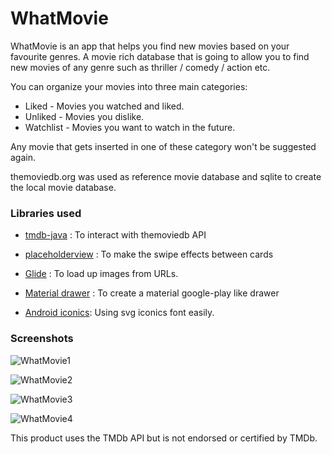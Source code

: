 # WhatMovie

WhatMovie is an app that helps you find new movies based on your favourite genres. A movie rich database that is going to allow you to find new movies of any genre such as thriller / comedy / action etc.

You can organize your movies into three main categories:

* Liked - Movies you watched and liked.
* Unliked - Movies you dislike.
* Watchlist - Movies you want to watch in the future.

Any movie that gets inserted in one of these category won't be suggested again.

themoviedb.org was used as reference movie database and sqlite to create the local movie database.

###  Libraries used

* [tmdb-java](https://github.com/UweTrottmann/tmdb-java) : To interact with themoviedb API
* [placeholderview](https://github.com/janishar/PlaceHolderView) : To make the swipe effects between cards
* [Glide](https://github.com/bumptech/glide) : To load up images from URLs.

* [Material drawer](https://github.com/mikepenz/MaterialDrawer) : To create a material google-play like drawer
* [Android iconics](https://github.com/mikepenz/Android-Iconics): Using svg iconics font easily.

### Screenshots

![WhatMovie1](/images/imga.png)

![WhatMovie2](/images/imgb.png)

![WhatMovie3](/images/imgc.png)

![WhatMovie4](/images/imgd.png)

This product uses the TMDb API but is not endorsed or certified by TMDb.
